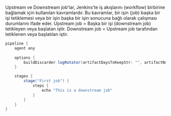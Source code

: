 Upstream ve Downstream job'lar, Jenkins'te iş akışlarını (workflow) birbirine bağlamak için kullanılan kavramlardır. Bu kavramlar, bir işin (job) başka bir işi tetiklemesi veya bir işin başka bir işin sonucuna bağlı olarak çalışması durumlarını ifade eder.
Upstream job = Başka bir işi (downstream job) tetikleyen veya başlatan iştir.
Downstream job = Upstream job tarafından tetiklenen veya başlatılan iştir.

``` groovy
pipeline {
    agent any
    
    options {
        buildDiscarder logRotator(artifactDaysToKeepStr: "", artifactNumToKeepStr: "", daysToKeepStr: "30", numToKeepStr: "2")
    }

    stages {
        stage("First job") {
            steps {
                echo "This is a downstream job"
            }
        }
    }
}
